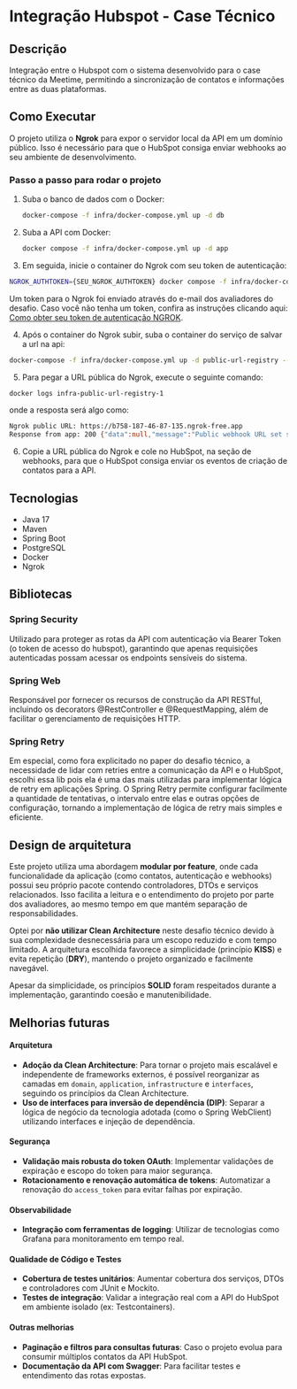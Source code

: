 # Integração Hubspot - Case Técnico

## Descrição
Integração entre o Hubspot com o sistema desenvolvido para o case técnico da Meetime, permitindo a sincronização de contatos e informações entre as duas plataformas.


## Como Executar
O projeto utiliza o **Ngrok** para expor o servidor local da API em um domínio público. Isso é necessário para que o HubSpot consiga enviar webhooks ao seu ambiente de desenvolvimento.

### Passo a passo para rodar o projeto

1. Suba o banco de dados com o Docker:
   ```bash
   docker-compose -f infra/docker-compose.yml up -d db
   ```

2. Suba a API com Docker:

   ```bash
   docker compose -f infra/docker-compose.yml up -d app
   ```

3. Em seguida, inicie o container do Ngrok com seu token de autenticação:
```bash
NGROK_AUTHTOKEN={SEU_NGROK_AUTHTOKEN} docker compose -f infra/docker-compose.yml up -d ngrok --no-deps
```
Um token para o Ngrok foi enviado através do e-mail dos avaliadores do desafio. Caso você não tenha um token, confira as instruções clicando aqui: [Como obter seu token de autenticação NGROK](/docs/README.md).

4. Após o container do Ngrok subir, suba o container do serviço de salvar a url na api:
```bash 
docker-compose -f infra/docker-compose.yml up -d public-url-registry --no-deps --build
```

5. Para pegar a URL pública do Ngrok, execute o seguinte comando:
```bash
docker logs infra-public-url-registry-1
```
onde a resposta será algo como:
```bash
Ngrok public URL: https://b758-187-46-87-135.ngrok-free.app
Response from app: 200 {"data":null,"message":"Public webhook URL set successfully","status":"success"}
```
6. Copie a URL pública do Ngrok e cole no HubSpot, na seção de webhooks, para que o HubSpot consiga enviar os eventos de criação de contatos para a API.

## Tecnologias
- Java 17
- Maven
- Spring Boot
- PostgreSQL
- Docker
- Ngrok

## Bibliotecas

### Spring Security
Utilizado para proteger as rotas da API com autenticação via Bearer Token (o token de acesso do hubspot), garantindo que apenas requisições autenticadas possam acessar os endpoints sensíveis do sistema.

### Spring Web
Responsável por fornecer os recursos de construção da API RESTful, incluindo os decorators @RestController e @RequestMapping, além de facilitar o gerenciamento de requisições HTTP.

### Spring Retry
Em especial, como fora explicitado no paper do desafio técnico, a necessidade de lidar com retries entre a comunicação da API e o HubSpot, escolhi essa lib pois ela é uma das mais utilizadas para implementar lógica de retry em aplicações Spring. O Spring Retry permite configurar facilmente a quantidade de tentativas, o intervalo entre elas e outras opções de configuração, tornando a implementação de lógica de retry mais simples e eficiente. 


## Design de arquitetura

Este projeto utiliza uma abordagem **modular por feature**, onde cada funcionalidade da aplicação (como contatos, autenticação e webhooks) possui seu próprio pacote contendo controladores, DTOs e serviços relacionados. Isso facilita a leitura e o entendimento do projeto por parte dos avaliadores, ao mesmo tempo em que mantém separação de responsabilidades.

Optei por **não utilizar Clean Architecture** neste desafio técnico devido à sua complexidade desnecessária para um escopo reduzido e com tempo limitado. A arquitetura escolhida favorece a simplicidade (princípio **KISS**) e evita repetição (**DRY**), mantendo o projeto organizado e facilmente navegável.

Apesar da simplicidade, os princípios **SOLID** foram respeitados durante a implementação, garantindo coesão e manutenibilidade.


## Melhorias futuras

#### Arquitetura
- **Adoção da Clean Architecture**: Para tornar o projeto mais escalável e independente de frameworks externos, é possível reorganizar as camadas em `domain`, `application`, `infrastructure` e `interfaces`, seguindo os princípios da Clean Architecture.
- **Uso de interfaces para inversão de dependência (DIP)**: Separar a lógica de negócio da tecnologia adotada (como o Spring WebClient) utilizando interfaces e injeção de dependência.

#### Segurança
- **Validação mais robusta do token OAuth**: Implementar validações de expiração e escopo do token para maior segurança.
- **Rotacionamento e renovação automática de tokens**: Automatizar a renovação do `access_token` para evitar falhas por expiração.

#### Observabilidade
- **Integração com ferramentas de logging**: Utilizar de tecnologias como Grafana para monitoramento em tempo real.

#### Qualidade de Código e Testes
- **Cobertura de testes unitários**: Aumentar cobertura dos serviços, DTOs e controladores com JUnit e Mockito.
- **Testes de integração**: Validar a integração real com a API do HubSpot em ambiente isolado (ex: Testcontainers).

#### Outras melhorias
- **Paginação e filtros para consultas futuras**: Caso o projeto evolua para consumir múltiplos contatos da API HubSpot.
- **Documentação da API com Swagger**: Para facilitar testes e entendimento das rotas expostas.